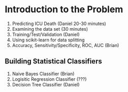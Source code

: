 # Introduction to the Problem
1. Predicting ICU Death (Daniel 20-30 minutes)
1. Examining the data set (30 minutes)
1. Training/Test/Validation (Daniel)
  1. Using scikit-learn for data splitting
1. Accuracy, Sensitivity/Specificity, ROC, AUC (Brian)

## Building Statistical Classifiers

1. Naive Bayes Classifier (Brian)
1. Logisitic Regression Classifier (???)
1. Decision Tree Classifier (Daniel)

